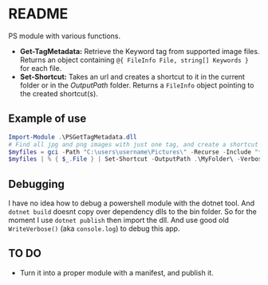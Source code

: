 # README

PS module with various functions.

- **Get-TagMetadata:** Retrieve the Keyword tag from supported image files.
  Returns an object containing `@{ FileInfo File, string[] Keywords }` for each
  file.
- **Set-Shortcut:** Takes an url and creates a shortcut to it in the current
  folder or in the _OutputPath_ folder. Returns a `FileInfo` object pointing to
  the created shortcut(s).

## Example of use

```ps1
Import-Module .\PSGetTagMetadata.dll
# Find all jpg and png images with just one tag, and create a shortcut to them.
$myfiles = gci -Path "C:\users\username\Pictures\" -Recurse -Include "*.jpg","*.png" | Get-TagMetadata | ? { $_.Keywords.Count -eq 1 }
$myfiles | % { $_.File } | Set-Shortcut -OutputPath .\MyFolder\ -Verbose
```

## Debugging

I have no idea how to debug a powershell module with the dotnet tool. And
`dotnet build` doesnt copy over dependency dlls to the bin folder. So for the
moment I use `dotnet publish` then import the dll. And use good old
`WriteVerbose()` (aka `console.log`) to debug this app.

## TO DO

- Turn it into a proper module with a manifest, and publish it.
